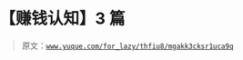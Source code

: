 # 【赚钱认知】3 篇

> 原文：[`www.yuque.com/for_lazy/thfiu8/mgakk3cksr1uca9q`](https://www.yuque.com/for_lazy/thfiu8/mgakk3cksr1uca9q)

